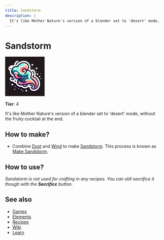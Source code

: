 ```yaml
---
title: Sandstorm
description: |
  It's like Mother Nature's version of a blender set to 'desert' mode, without the fruity cocktail at the end.
---
```

# Sandstorm

![](../images/item.sandstorm.png)

**Tier**: 4

It's like Mother Nature's version of a blender set to 'desert' mode, without the fruity cocktail at the end.

## How to make?

* Combine [Dust](/wiki/elements/dust) and [Wind](/wiki/elements/wind) to make [Sandstorm](/wiki/elements/sandstorm). This process is known as [Make Sandstorm](/wiki/recipes/make-sandstorm).

## How to use?

_Sandstorm is not used for crafting in any recipes. You can still sacrifice it though with the **Sacrifice** button._

## See also

* [Games](/wiki/games)
* [Elements](/wiki/elements)
* [Recipes](/wiki/recipes)
* [Wiki](/wiki/index)
* [Learn](/learn/index)